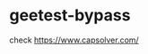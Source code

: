 # geetest-bypass
check https://www.capsolver.com/ 





















                                                    